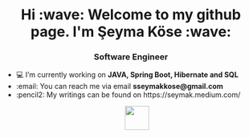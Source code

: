<p align="center">
<h1 align="center">Hi :wave: Welcome to my github page. I'm Şeyma Köse :wave: </h1>
<h3 align="center">Software Engineer</h3>
<ul>
<li>💻 I’m currently working on <strong>JAVA, Spring Boot, Hibernate and SQL</strong></li>
<li>:email: You can reach me via email <strong>sseymakkose@gmail.com</strong></li>
<li>:pencil2: My writings can be found on https://seymak.medium.com/</li>
<p
</p>

<p
</p>
<p align="center">
<a href="https://www.linkedin.com/in/seymakosee" rel="nofollow"><img align="center" src="https://img.icons8.com/color/48/linkedin.png" height="48" width="48" style="max-width:100%;"></a>
</p>
</ul>


<!---
SeymaKose/SeymaKose is a ✨ special ✨ repository because its `README.md` (this file) appears on your GitHub profile.
You can click the Preview link to take a look at your changes.
--->
</p>
